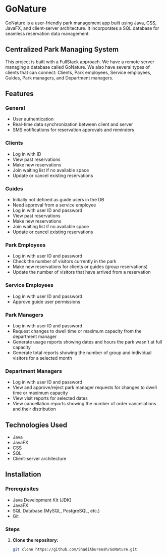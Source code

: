 # GoNature

GoNature is a user-friendly park management app built using Java, CSS, JavaFX, and client-server architecture. It incorporates a SQL database for seamless reservation data management.

## Centralized Park Managing System

This project is built with a FullStack approach. We have a remote server managing a database called GoNature. We also have several types of clients that can connect: Clients, Park employees, Service employees, Guides, Park managers, and Department managers.

## Features

### General
- User authentication
- Real-time data synchronization between client and server
- SMS notifications for reservation approvals and reminders

### Clients
- Log in with ID
- View past reservations
- Make new reservations
- Join waiting list if no available space
- Update or cancel existing reservations

### Guides
- Initially not defined as guide users in the DB
- Need approval from a service employee
- Log in with user ID and password
- View past reservations
- Make new reservations
- Join waiting list if no available space
- Update or cancel existing reservations

### Park Employees
- Log in with user ID and password
- Check the number of visitors currently in the park
- Make new reservations for clients or guides (group reservations)
- Update the number of visitors that have arrived from a reservation

### Service Employees
- Log in with user ID and password
- Approve guide user permissions

### Park Managers
- Log in with user ID and password
- Request changes to dwell time or maximum capacity from the department manager
- Generate usage reports showing dates and hours the park wasn't at full capacity
- Generate total reports showing the number of group and individual visitors for a selected month

### Department Managers
- Log in with user ID and password
- View and approve/reject park manager requests for changes to dwell time or maximum capacity
- View visit reports for selected dates
- View cancellation reports showing the number of order cancellations and their distribution

## Technologies Used
- Java
- JavaFX
- CSS
- SQL
- Client-server architecture

## Installation

### Prerequisites
- Java Development Kit (JDK)
- JavaFX
- SQL Database (MySQL, PostgreSQL, etc.)
- Git

### Steps
1. **Clone the repository:**
   ```sh
   git clone https://github.com/ShadiAbureesh/GoNature.git

